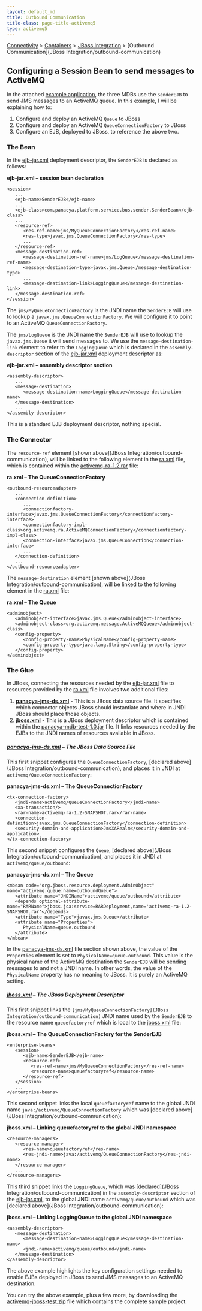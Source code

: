 ```yaml
---
layout: default_md
title: Outbound Communication 
title-class: page-title-activemq5
type: activemq5
---
```


[Connectivity](connectivity) > [Containers](containers) > [JBoss Integration](jboss-integration) > [Outbound Communication](JBoss Integration/outbound-communication)


Configuring a Session Bean to send messages to ActiveMQ
-------------------------------------------------------

In the attached [example application](outbound-communication.data/activemq-jboss-test.zip?version=3&modificationDate=1117021355000&api=v2), the three MDBs use the `SenderEJB` to send JMS messages to an ActiveMQ queue. In this example, I will be explaining how to:

1.  Configure and deploy an ActiveMQ `Queue` to JBoss
2.  Configure and deploy an ActiveMQ `QueueConnectionFactory` to JBoss
3.  Configure an EJB, deployed to JBoss, to reference the above two.

### The Bean

In the [ejb-jar.xml](outbound-communication.data/ejb-jar.xml?version=3&modificationDate=1117021488000&api=v2) deployment descriptor, the `SenderEJB` is declared as follows:  

**ejb-jar.xml – session bean declaration**
```
<session>
   ...
   <ejb-name>SenderEJB</ejb-name>
   ...
   <ejb-class>com.panacya.platform.service.bus.sender.SenderBean</ejb-class>
   ...
   <resource-ref>
      <res-ref-name>jms/MyQueueConnectionFactory</res-ref-name>
      <res-type>javax.jms.QueueConnectionFactory</res-type>
      ...
   </resource-ref>
   <message-destination-ref>
      <message-destination-ref-name>jms/LogQueue</message-destination-ref-name>
      <message-destination-type>javax.jms.Queue</message-destination-type>
      ...
      <message-destination-link>LoggingQueue</message-destination-link>
   </message-destination-ref>
</session>
```
The `jms/MyQueueConnectionFactory` is the JNDI name the `SenderEJB` will use to lookup a `javax.jms.QueueConnectionFactory`. We will configure it to point to an ActiveMQ `QueueConnectionFactory`.

The `jms/LogQueue` is the JNDI name the `SenderEJB` will use to lookup the `javax.jms.Queue` it will send messages to. We use the `message-destination-link` element to refer to the `LoggingQueue` which is declared in the `assembly-descriptor` section of the [ejb-jar.xml](outbound-communication.data/ejb-jar.xml?version=3&modificationDate=1117021488000&api=v2) deployment descriptor as:  

**ejb-jar.xml – assembly descriptor section**
``` 
<assembly-descriptor>
   ...
   <message-destination>
      <message-destination-name>LoggingQueue</message-destination-name>
   </message-destination>
   ...
</assembly-descriptor>
```
This is a standard EJB deployment descriptor, nothing special.

### The Connector

The `resource-ref` element [shown above](JBoss Integration/outbound-communication), will be linked to the following element in the [ra.xml](http://activemq.codehaus.org/checkout/activemq/modules/ra/src/rar/META-INF/ra.xml) file, which is contained within the [activemq-ra-1.2.rar](jboss-integration) file:  

**ra.xml – The QueueConnectionFactory**
```
<outbound-resourceadapter>
   ...
   <connection-definition>
      ...
      <connectionfactory-interface>javax.jms.QueueConnectionFactory</connectionfactory-interface>
      <connectionfactory-impl-class>org.activemq.ra.ActiveMQConnectionFactory</connectionfactory-impl-class>
      <connection-interface>javax.jms.QueueConnection</connection-interface>
      ...
   </connection-definition>
   ...
</outbound-resourceadapter>
```
The `message-destination` element [shown above](JBoss Integration/outbound-communication), will be linked to the following element in the [ra.xml](http://activemq.codehaus.org/checkout/activemq/modules/ra/src/rar/META-INF/ra.xml) file:  

**ra.xml – The Queue**
```
<adminobject>
   <adminobject-interface>javax.jms.Queue</adminobject-interface>
   <adminobject-class>org.activemq.message.ActiveMQQueue</adminobject-class>
   <config-property>
      <config-property-name>PhysicalName</config-property-name>
      <config-property-type>java.lang.String</config-property-type>
   </config-property>
</adminobject>
```

### The Glue

In JBoss, connecting the resources needed by the [ejb-jar.xml](outbound-communication.data/ejb-jar.xml?version=3&modificationDate=1117021488000&api=v2) file to resources provided by the [ra.xml](http://activemq.codehaus.org/checkout/activemq/modules/ra/src/rar/META-INF/ra.xml) file involves two additional files:

1.  **[panacya-jms-ds.xml](outbound-communication.data/panacya-jms-ds.xml?version=5&modificationDate=1117021448000&api=v2)** - This is a JBoss data source file. It specifies which connector objects JBoss should instantiate and where in JNDI JBoss should place those objects.
2.  **[jboss.xml](outbound-communication.data/jboss.xml?version=3&modificationDate=1117021488000&api=v2)** - This is a JBoss deployment descriptor which is contained within the [panacya-mdb-test-1.0.jar](jboss-integration) file. It links resources needed by the EJBs to the JNDI names of resources available in JBoss.

##### [panacya-jms-ds.xml](outbound-communication.data/panacya-jms-ds.xml?version=5&modificationDate=1117021448000&api=v2) – _The JBoss Data Source File_

This first snippet configures the `QueueConnectionFactory`, [declared above](JBoss Integration/outbound-communication), and places it in JNDI at `activemq/QueueConnectionFactory`:  

**panacya-jms-ds.xml – The QueueConnectionFactory**
```
<tx-connection-factory>
   <jndi-name>activemq/QueueConnectionFactory</jndi-name>
   <xa-transaction/>
   <rar-name>activemq-ra-1.2-SNAPSHOT.rar</rar-name>
   <connection-definition>javax.jms.QueueConnectionFactory</connection-definition>
   <security-domain-and-application>JmsXARealm</security-domain-and-application>
</tx-connection-factory>
```
This second snippet configures the `Queue`, [declared above](JBoss Integration/outbound-communication), and places it in JNDI at `activemq/queue/outbound`:  

**panacya-jms-ds.xml – The Queue**
```
<mbean code="org.jboss.resource.deployment.AdminObject" name="activemq.queue:name=outboundQueue">
   <attribute name="JNDIName">activemq/queue/outbound</attribute>
   <depends optional-attribute-name="RARName">jboss.jca:service=RARDeployment,name='activemq-ra-1.2-SNAPSHOT.rar'</depends>
   <attribute name="Type">javax.jms.Queue</attribute>
   <attribute name="Properties">
      PhysicalName=queue.outbound
   </attribute>
</mbean>
```
In the [panacya-jms-ds.xml](outbound-communication.data/panacya-jms-ds.xml?version=5&modificationDate=1117021448000&api=v2) file section shown above, the value of the `Properties` element is set to `PhysicalName=queue.outbound`. This value is the physical name of the ActiveMQ destination the `SenderEJB` will be sending messages to and not a JNDI name. In other words, the value of the `PhysicalName` property has no meaning to JBoss. It is purely an ActiveMQ setting.

##### [jboss.xml](outbound-communication.data/jboss.xml?version=3&modificationDate=1117021488000&api=v2) – _The JBoss Deployment Descriptor_

This first snippet links the `[jms/MyQueueConnectionFactory](JBoss Integration/outbound-communication)` JNDI name used by the `SenderEJB` to the resource name `queuefactoryref` which is local to the [jboss.xml](outbound-communication.data/jboss.xml?version=3&modificationDate=1117021488000&api=v2) file:  

**jboss.xml – The QueueConnectionFactory for the SenderEJB**
```
<enterprise-beans>
   <session>
      <ejb-name>SenderEJB</ejb-name>
      <resource-ref>
         <res-ref-name>jms/MyQueueConnectionFactory</res-ref-name>
         <resource-name>queuefactoryref</resource-name>
      </resource-ref>
   </session>
   ...
</enterprise-beans>
```
This second snippet links the local `queuefactoryref` name to the global JNDI name `java:/activemq/QueueConnectionFactory` which was [declared above](JBoss Integration/outbound-communication):  

**jboss.xml – Linking queuefactoryref to the global JNDI namespace**
```
<resource-managers>
   <resource-manager>
      <res-name>queuefactoryref</res-name>
      <res-jndi-name>java:/activemq/QueueConnectionFactory</res-jndi-name>
   </resource-manager>
   ...
</resource-managers>
```
This third snippet links the `LoggingQueue`, which was [declared](JBoss Integration/outbound-communication) in the `assembly-descriptor` section of the [ejb-jar.xml](outbound-communication.data/ejb-jar.xml?version=3&modificationDate=1117021488000&api=v2), to the global JNDI name `activemq/queue/outbound` which was [declared above](JBoss Integration/outbound-communication):  

**jboss.xml – Linking LoggingQueue to the global JNDI namespace**
```
<assembly-descriptor>
   <message-destination>
      <message-destination-name>LoggingQueue</message-destination-name>
      <jndi-name>activemq/queue/outbound</jndi-name>
   </message-destination>
</assembly-descriptor>
```
The above example highlights the key configuration settings needed to enable EJBs deployed in JBoss to send JMS messages to an ActiveMQ destination.

You can try the above example, plus a few more, by downloading the [activemq-jboss-test.zip](outbound-communication.data/activemq-jboss-test.zip?version=3&modificationDate=1117021355000&api=v2) file which contains the complete sample project.
